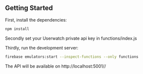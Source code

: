 ## Getting Started

First, install the dependencies:

```bash
npm install
```

Secondly set your Userwatch private api key in functions/index.js

Thirdly, run the development server:

```bash
firebase emulators:start --inspect-functions --only functions
```


The API will be available on http://localhost:5001/<Firebase Project name>/<Region>

